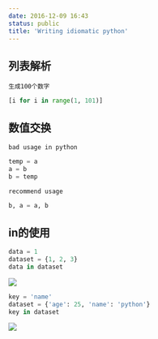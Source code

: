 ```yaml
---
date: 2016-12-09 16:43
status: public
title: 'Writing idiomatic python'
---
```


## 列表解析
`生成100个数字`
```python
[i for i in range(1, 101)]
```
## 数值交换

`bad usage in python`
```python
temp = a
a = b
b = temp
```
`recommend usage`
```python
b, a = a, b
```

## in的使用

```python
data = 1
dataset = {1, 2, 3}
data in dataset
```

![](~/16-50-28.jpg)

```python
key = 'name'
dataset = {'age': 25, 'name': 'python'}
key in dataset
```

![](~/16-49-26.jpg)

